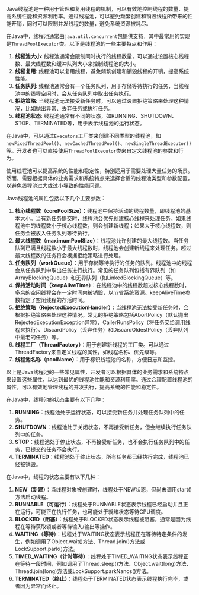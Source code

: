 Java线程池是一种用于管理和复用线程的机制，可以有效地控制线程的数量、提高系统性能和资源利用率。通过线程池，可以避免频繁创建和销毁线程所带来的性能开销，同时可以限制并发线程的数量，避免系统资源被耗尽。

在Java中，线程池通常由`java.util.concurrent`包提供支持，其中最常用的实现是`ThreadPoolExecutor`类。以下是线程池的一些主要特点和作用：

1. **线程池大小**: 线程池通常会限制同时执行的线程数量，可以通过设置核心线程数、最大线程数和缓冲队列大小来控制线程池的大小。
2. **线程复用**: 线程池可以复用线程，避免频繁创建和销毁线程的开销，提高系统性能。
3. **任务队列**: 线程池通常会有一个任务队列，用于存储等待执行的任务，当线程池中的线程空闲时，会从任务队列中取出任务执行。
4. **拒绝策略**: 当线程池无法接受新任务时，可以通过设置拒绝策略来处理这种情况，比如抛出异常、丢弃任务或执行任务。
5. **线程池状态**: 线程池通常有不同的状态，如RUNNING、SHUTDOWN、STOP、TERMINATED等，用于表示线程池的运行状态。

在Java中，可以通过`Executors`工厂类来创建不同类型的线程池，如`newFixedThreadPool()`、`newCachedThreadPool()`、`newSingleThreadExecutor()`等。开发者也可以直接使用`ThreadPoolExecutor`类来自定义线程池的参数和行为。

使用线程池可以提高系统的性能和稳定性，特别适用于需要处理大量任务的场景。然而，需要根据具体的业务需求和系统特点来选择合适的线程池类型和参数配置，以避免线程池过大或过小导致的性能问题。



Java线程池的属性包括以下几个主要参数：

1. **核心线程数（corePoolSize）**：线程池中保持活动的线程数量，即线程池的基本大小。当有新任务提交时，线程池会优先创建核心线程来处理任务。如果线程池中的线程数小于核心线程数，则会创建新线程；如果大于核心线程数，则任务会被放入任务队列等待执行。
2. **最大线程数（maximumPoolSize）**：线程池允许创建的最大线程数。当任务队列已满且线程数小于最大线程数时，线程池会创建新线程来处理任务。超过最大线程数的任务将会根据拒绝策略进行处理。
3. **任务队列（workQueue）**：用于存储等待执行的任务的队列。线程池中的线程会从任务队列中取出任务进行执行。常见的任务队列包括有界队列（如ArrayBlockingQueue）和无界队列（如LinkedBlockingQueue）等。
4. **保持活动时间（keepAliveTime）**：在线程池中的线程数超过核心线程数时，多余的空闲线程会在一定时间内被销毁，以节省系统资源。keepAliveTime参数指定了空闲线程的存活时间。
5. **拒绝策略（RejectedExecutionHandler）**：当线程池无法接受新任务时，会根据拒绝策略来处理这种情况。常见的拒绝策略包括AbortPolicy（默认抛出RejectedExecutionException异常）、CallerRunsPolicy（将任务交给调用线程来执行）、DiscardPolicy（丢弃任务）和DiscardOldestPolicy（丢弃队列中最老的任务）等。
6. **线程工厂（ThreadFactory）**：用于创建新线程的工厂类。可以通过ThreadFactory来自定义线程的属性，如线程名称、优先级等。
7. **线程池名称（poolName）**：用于标识线程池的名称，方便日志和监控。

以上是Java线程池的一些常见属性，开发者可以根据具体的业务需求和系统特点来设置这些属性，以达到最优的线程池性能和资源利用率。通过合理配置线程池的属性，可以有效地管理线程的并发执行，提高系统的性能和稳定性。


在Java中，线程池的状态主要有以下几种：

1. **RUNNING**：线程池处于运行状态，可以接受新任务并处理任务队列中的任务。
2. **SHUTDOWN**：线程池处于关闭状态，不再接受新任务，但会继续执行任务队列中的任务。
3. **STOP**：线程池处于停止状态，不再接受新任务，也不会执行任务队列中的任务，已提交的任务不会执行。
4. **TERMINATED**：线程池处于终止状态，所有任务都已经执行完成，线程池已经被销毁。


在Java中，线程的状态主要有以下几种：

1. **NEW（新建）**：当线程对象被创建时，线程处于NEW状态，但尚未调用start()方法启动线程。
2. **RUNNABLE（可运行）**：线程处于RUNNABLE状态表示线程已经启动并且正在运行，可能正在执行任务，也可能处于就绪状态等待CPU调度。
3. **BLOCKED（阻塞）**：线程处于BLOCKED状态表示线程被阻塞，通常是因为线程在等待获取锁或者等待输入/输出等操作。
4. **WAITING（等待）**：线程处于WAITING状态表示线程正在等待特定条件的发生，例如调用了Object.wait()方法、Thread.join()方法或LockSupport.park()方法。
5. **TIMED\_WAITING（计时等待）**：线程处于TIMED\_WAITING状态表示线程正在等待一段时间，例如调用了Thread.sleep()方法、Object.wait(long)方法、Thread.join(long)方法或LockSupport.parkNanos()方法。
6. **TERMINATED（终止）**：线程处于TERMINATED状态表示线程执行完毕，或者因为异常而终止。
